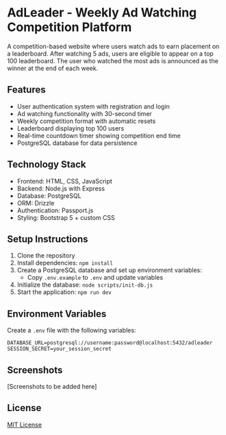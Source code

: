 # AdLeader - Weekly Ad Watching Competition Platform

A competition-based website where users watch ads to earn placement on a leaderboard. After watching 5 ads, users are eligible to appear on a top 100 leaderboard. The user who watched the most ads is announced as the winner at the end of each week.

## Features

- User authentication system with registration and login
- Ad watching functionality with 30-second timer
- Weekly competition format with automatic resets
- Leaderboard displaying top 100 users
- Real-time countdown timer showing competition end time
- PostgreSQL database for data persistence

## Technology Stack

- Frontend: HTML, CSS, JavaScript
- Backend: Node.js with Express
- Database: PostgreSQL
- ORM: Drizzle
- Authentication: Passport.js
- Styling: Bootstrap 5 + custom CSS

## Setup Instructions

1. Clone the repository
2. Install dependencies: `npm install`
3. Create a PostgreSQL database and set up environment variables:
   - Copy `.env.example` to `.env` and update variables
4. Initialize the database: `node scripts/init-db.js`
5. Start the application: `npm run dev`

## Environment Variables

Create a `.env` file with the following variables:

```
DATABASE_URL=postgresql://username:password@localhost:5432/adleader
SESSION_SECRET=your_session_secret
```

## Screenshots

[Screenshots to be added here]

## License

[MIT License](LICENSE)